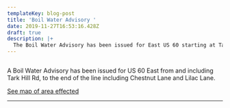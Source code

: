 ```yaml
---
templateKey: blog-post
title: 'Boil Water Advisory '
date: 2019-11-27T16:53:16.428Z
draft: true
description: |+
  The Boil Water Advisory has been issued for East US 60 starting at Tark Hill.
---
```

```

```

A Boil Water Advisory has been issued for US 60 East from and including Tark Hill Rd, to the end of the line including Chestnut Lane and Lilac Lane.

[See map of area effected](<	/map/?layer=Advisory&feature=1>)

****
